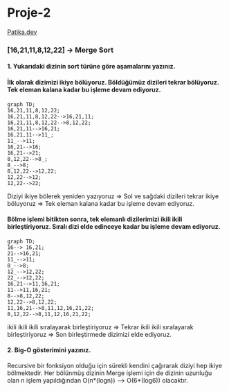 # Proje-2

[Patika.dev](https://www.patika.dev/tr)

### [16,21,11,8,12,22] -> Merge Sort

#### 1. Yukarıdaki dizinin sort türüne göre aşamalarını yazınız.
#### İlk olarak dizimizi ikiye bölüyoruz. Böldüğümüz dizileri tekrar bölüyoruz. Tek eleman kalana kadar bu işleme devam ediyoruz.

```mermaid
graph TD;
16,21,11,8,12,22;
16,21,11,8,12,22-->16,21,11;
16,21,11,8,12,22-->8,12,22;
16,21,11-->16,21;
16,21,11-->11_;
11_-->11;
16,21-->16;
16,21-->21;
8,12,22-->8_;
8_-->8;
8,12,22-->12,22;
12,22-->12;
12,22-->22;
```

Diziyi ikiye bölerek yeniden yazıyoruz => Sol ve sağdaki dizileri tekrar ikiye böluyoruz => Tek eleman kalana kadar bu işleme devam ediyoruz. 


####  Bölme işlemi bitikten sonra, tek elemanlı dizilerimizi ikili ikili birleştiriyoruz. Sıralı dizi elde edinceye kadar bu işleme devam ediyoruz.

```mermaid
graph TD;
16--> 16,21;
21-->16,21;
11_-->11;
8_-->8;
12_-->12,22;
22_-->12,22;
16,21-->11,16,21;
11-->11,16,21;
8-->8,12,22;
12,22-->8,12,22;
11,16,21-->8,11,12,16,21,22;
8,12,22-->8,11,12,16,21,22;
```

ikili ikili ikili sıralayarak birleştiriyoruz => Tekrar ikili ikili sıralayarak birleştiriyoruz => Son birleştirmede dizimizi elde ediyoruz.


#### 2. Big-O gösterimini yazınız.
Recursive bir fonksiyon olduğu için sürekli kendini çağırarak diziyi hep ikiye bölmektedir. Her bölünmüş dizinin Merge işlemi için de dizinin uzunluğu olan n işlem yapıldığından O(n*(logn)) --> O(6*(log6)) olacaktır.
